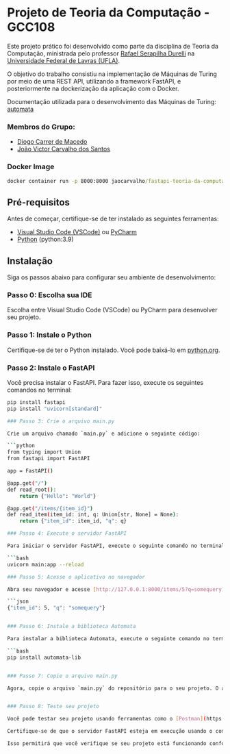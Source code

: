 # Projeto de Teoria da Computação - GCC108

Este projeto prático foi desenvolvido como parte da disciplina de Teoria da Computação, ministrada pelo professor [Rafael Serapilha Durelli](https://campusvirtual.ufla.br/presencial/user/view.php?id=22355&course=50378) na [Universidade Federal de Lavras (UFLA)]().

O objetivo do trabalho consistiu na implementação de Máquinas de Turing por meio de uma REST API, utilizando a framework FastAPI, e posteriormente na dockerização da aplicação com o Docker.

Documentação utilizada para o desenvolvimento das Máquinas de Turing: [automata](https://github.com/caleb531/automata)

### Membros do Grupo:

- [Diogo Carrer de Macedo](https://campusvirtual.ufla.br/presencial/user/view.php?id=42061&course=50378)
- [João Victor Carvalho dos Santos](https://campusvirtual.ufla.br/presencial/user/view.php?id=42033&course=50378)

### Docker Image

```cmd
docker container run -p 8000:8000 jaocarvalho/fastapi-teoria-da-computacao:v0
````


## Pré-requisitos

Antes de começar, certifique-se de ter instalado as seguintes ferramentas:

- [Visual Studio Code (VSCode)](https://code.visualstudio.com/) ou [PyCharm](https://www.jetbrains.com/pycharm/)
- [Python](https://www.python.org/) (python:3.9)

## Instalação

Siga os passos abaixo para configurar seu ambiente de desenvolvimento:

### Passo 0: Escolha sua IDE

Escolha entre Visual Studio Code (VSCode) ou PyCharm para desenvolver seu projeto.

### Passo 1: Instale o Python

Certifique-se de ter o Python instalado. Você pode baixá-lo em [python.org](https://www.python.org/downloads/).

### Passo 2: Instale o FastAPI

Você precisa instalar o FastAPI. Para fazer isso, execute os seguintes comandos no terminal:

```bash
pip install fastapi
pip install "uvicorn[standard]"

### Passo 3: Crie o arquivo main.py

Crie um arquivo chamado `main.py` e adicione o seguinte código:

```python
from typing import Union
from fastapi import FastAPI

app = FastAPI()

@app.get("/")
def read_root():
    return {"Hello": "World"}

@app.get("/items/{item_id}")
def read_item(item_id: int, q: Union[str, None] = None):
    return {"item_id": item_id, "q": q}

### Passo 4: Execute o servidor FastAPI

Para iniciar o servidor FastAPI, execute o seguinte comando no terminal:

```bash
uvicorn main:app --reload

### Passo 5: Acesse o aplicativo no navegador

Abra seu navegador e acesse [http://127.0.0.1:8000/items/5?q=somequery](http://127.0.0.1:8000/items/5?q=somequery). Você verá a seguinte resposta JSON:

```json
{"item_id": 5, "q": "somequery"}


### Passo 6: Instale a biblioteca Automata

Para instalar a biblioteca Automata, execute o seguinte comando no terminal:

```bash
pip install automata-lib


### Passo 7: Copie o arquivo main.py

Agora, copie o arquivo `main.py` do repositório para o seu projeto. O arquivo `main.py` contém o código FastAPI necessário para configurar seu aplicativo. Certifique-se de que o arquivo esteja em seu diretório de projeto.


### Passo 8: Teste seu projeto

Você pode testar seu projeto usando ferramentas como o [Postman](https://www.postman.com/) ou o [Insomnia](https://insomnia.rest/), enviando uma solicitação HTTP com o JSON fornecido no repositório.

Certifique-se de que o servidor FastAPI esteja em execução usando o comando `uvicorn main:app --reload` e que o arquivo `main.py` e as dependências estejam configuradas corretamente antes de realizar os testes.

Isso permitirá que você verifique se seu projeto está funcionando conforme o esperado e que as rotas estão respondendo corretamente.

